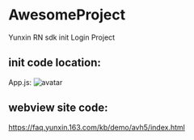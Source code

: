# AwesomeProject
Yunxin RN sdk init Login Project

## init code location:

App.js:
![avatar](https://nim-nosdn.netease.im/MTAxMTAwMg==/bmltYV8xMDkyNTAxOTIxXzE1OTk0NDY5ODExNjZfZTJiNjFlNDAtNWVhMy00YWY3LWI4MTEtZDdiN2ZlMzA1NGY1?imageView&createTime=1599446981630)

## webview site code:
https://faq.yunxin.163.com/kb/demo/avh5/index.html
